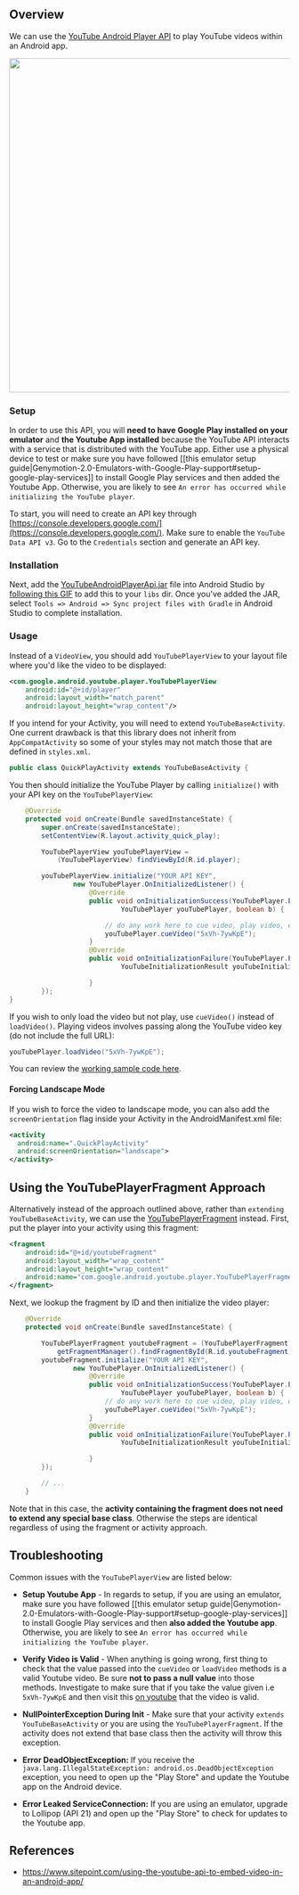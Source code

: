 ## Overview

We can use the [YouTube Android Player API](https://developers.google.com/youtube/android/player/) to play YouTube videos within an Android app.  

<img src="https://i.imgur.com/xeVSOyL.gif" width="600" />

### Setup

In order to use this API, you will **need to have Google Play installed on your emulator** and **the Youtube App installed** because the YouTube API interacts with a service that is distributed with the YouTube app.  Either use a physical device to test or make sure you have followed [[this emulator setup guide|Genymotion-2.0-Emulators-with-Google-Play-support#setup-google-play-services]] to install Google Play services and then added the Youtube App. Otherwise, you are likely to see `An error has occurred while initializing the YouTube player`.

To start, you will need to create an API key through [https://console.developers.google.com/](https://console.developers.google.com/).  Make sure to enable the `YouTube Data API v3`.  Go to the `Credentials` section and generate an API key.

### Installation

Next, add the [YouTubeAndroidPlayerApi.jar](https://developers.google.com/youtube/android/player/downloads/) file into Android Studio by [following this GIF](https://i.imgur.com/k9a6WET.gif) to add this to your `libs` dir. Once you've added the JAR, select `Tools => Android => Sync project files with Gradle` in Android Studio to complete installation.

### Usage

Instead of a `VideoView`, you should add `YouTubePlayerView` to your layout file where you'd like the video to be displayed:

```xml
<com.google.android.youtube.player.YouTubePlayerView
    android:id="@+id/player"
    android:layout_width="match_parent"
    android:layout_height="wrap_content"/>
```

If you intend for your Activity, you will need to extend `YouTubeBaseActivity`.  One current drawback is that this library does not inherit from `AppCompatActivity` so some of your styles may not match those that are defined in `styles.xml`.

```java
public class QuickPlayActivity extends YouTubeBaseActivity {
```

You then should initialize the YouTube Player by calling `initialize()` with your API key on the `YouTubePlayerView`:

```java
    @Override
    protected void onCreate(Bundle savedInstanceState) {
        super.onCreate(savedInstanceState);
        setContentView(R.layout.activity_quick_play);

        YouTubePlayerView youTubePlayerView = 
            (YouTubePlayerView) findViewById(R.id.player);

        youTubePlayerView.initialize("YOUR API KEY",
                new YouTubePlayer.OnInitializedListener() {
                    @Override
                    public void onInitializationSuccess(YouTubePlayer.Provider provider,
                            YouTubePlayer youTubePlayer, boolean b) {

                        // do any work here to cue video, play video, etc.    
                        youTubePlayer.cueVideo("5xVh-7ywKpE");
                    }
                    @Override
                    public void onInitializationFailure(YouTubePlayer.Provider provider,
                            YouTubeInitializationResult youTubeInitializationResult) {

                    }
        });
}
```

If you wish to only load the video but not play, use `cueVideo()` instead of `loadVideo()`. Playing videos involves passing along the YouTube video key (do not include the full URL): 

```java
youTubePlayer.loadVideo("5xVh-7ywKpE");
```

You can review the [working sample code here](https://github.com/codepath/AndroidYoutubeVideoDemo).

#### Forcing Landscape Mode

If you wish to force the video to landscape mode, you can also add the `screenOrientation` flag inside your Activity in the AndroidManifest.xml file:

```xml
<activity
  android:name=".QuickPlayActivity"
  android:screenOrientation="landscape">
</activity>
```

## Using the YouTubePlayerFragment Approach

Alternatively instead of the approach outlined above, rather than `extending YouTubeBaseActivity`, we can use the [YouTubePlayerFragment](https://developers.google.com/youtube/android/player/reference/com/google/android/youtube/player/YouTubePlayerFragment) instead. First, put the player into your activity using this fragment:

```xml
<fragment
    android:id="@+id/youtubeFragment"
    android:layout_width="wrap_content"
    android:layout_height="wrap_content"
    android:name="com.google.android.youtube.player.YouTubePlayerFragment">
</fragment>
```

Next, we lookup the fragment by ID and then initialize the video player:

```java
    @Override
    protected void onCreate(Bundle savedInstanceState) {

        YouTubePlayerFragment youtubeFragment = (YouTubePlayerFragment)
            getFragmentManager().findFragmentById(R.id.youtubeFragment);
        youtubeFragment.initialize("YOUR API KEY",
                new YouTubePlayer.OnInitializedListener() {
                    @Override
                    public void onInitializationSuccess(YouTubePlayer.Provider provider,
                            YouTubePlayer youTubePlayer, boolean b) {
                        // do any work here to cue video, play video, etc.    
                        youTubePlayer.cueVideo("5xVh-7ywKpE");
                    }
                    @Override
                    public void onInitializationFailure(YouTubePlayer.Provider provider,
                            YouTubeInitializationResult youTubeInitializationResult) {

                    }
        });

        // ...
    }
```

Note that in this case, the **activity containing the fragment does not need to extend any special base class**. Otherwise the steps are identical regardless of using the fragment or activity approach. 

## Troubleshooting

Common issues with the `YouTubePlayerView` are listed below:

- **Setup Youtube App** - In regards to setup, if you are using an emulator, make sure you have followed [[this emulator setup guide|Genymotion-2.0-Emulators-with-Google-Play-support#setup-google-play-services]] to install Google Play services and then **also added the Youtube app**. Otherwise, you are likely to see `An error has occurred while initializing the YouTube player`.

- **Verify Video is Valid** - When anything is going wrong, first thing to check that the value passed into the `cueVideo` or `loadVideo` methods is a valid Youtube video. Be sure **not to pass a null value** into those methods. Investigate to make sure that if you take the value given i.e `5xVh-7ywKpE` and then visit this [on youtube](https://www.youtube.com/watch?v=5xVh-7ywKpE) that the video is valid.

- **NullPointerException During Init** - Make sure that your activity `extends YouTubeBaseActivity` or you are using the `YouTubePlayerFragment`. If the activity does not extend that base class then the activity will throw this exception. 

- **Error DeadObjectException:** If you receive the `java.lang.IllegalStateException: android.os.DeadObjectException` exception, you need to open up the "Play Store" and update the Youtube app on the Android device.
  
- **Error Leaked ServiceConnection:** If you are using an emulator, upgrade to Lollipop (API 21) and open up the "Play Store" to check for updates to the Youtube app.

## References

* <https://www.sitepoint.com/using-the-youtube-api-to-embed-video-in-an-android-app/>
